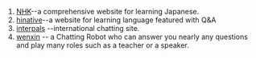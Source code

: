 1. [NHK](https://www.nhk.or.jp/lesson/en/)--a comprehensive
website for learning Japanese.
2. [hinative](https://zh.hinative.com/)--a website for learning language featured with Q&A
3. [interpals](https://www.interpals.net) --international chatting site.
4. [wenxin](https://yiyan.baidu.com/) -- a Chatting Robot who can answer you nearly any questions and play many roles such as a teacher or a speaker.